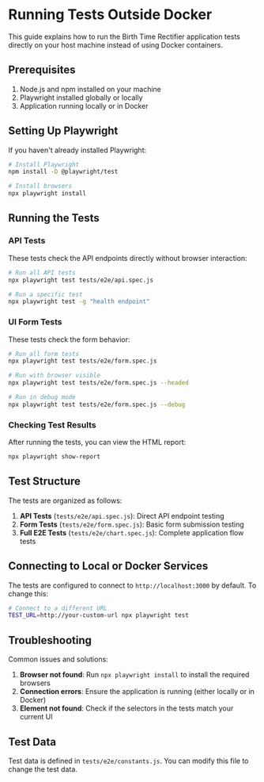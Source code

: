 # Running Tests Outside Docker

This guide explains how to run the Birth Time Rectifier application tests directly on your host machine instead of using Docker containers.

## Prerequisites

1. Node.js and npm installed on your machine
2. Playwright installed globally or locally
3. Application running locally or in Docker

## Setting Up Playwright

If you haven't already installed Playwright:

```bash
# Install Playwright
npm install -D @playwright/test

# Install browsers
npx playwright install
```

## Running the Tests

### API Tests

These tests check the API endpoints directly without browser interaction:

```bash
# Run all API tests
npx playwright test tests/e2e/api.spec.js

# Run a specific test
npx playwright test -g "health endpoint"
```

### UI Form Tests

These tests check the form behavior:

```bash
# Run all form tests
npx playwright test tests/e2e/form.spec.js

# Run with browser visible
npx playwright test tests/e2e/form.spec.js --headed

# Run in debug mode
npx playwright test tests/e2e/form.spec.js --debug
```

### Checking Test Results

After running the tests, you can view the HTML report:

```bash
npx playwright show-report
```

## Test Structure

The tests are organized as follows:

1. **API Tests** (`tests/e2e/api.spec.js`): Direct API endpoint testing
2. **Form Tests** (`tests/e2e/form.spec.js`): Basic form submission testing
3. **Full E2E Tests** (`tests/e2e/chart.spec.js`): Complete application flow tests

## Connecting to Local or Docker Services

The tests are configured to connect to `http://localhost:3000` by default. To change this:

```bash
# Connect to a different URL
TEST_URL=http://your-custom-url npx playwright test
```

## Troubleshooting

Common issues and solutions:

1. **Browser not found**: Run `npx playwright install` to install the required browsers
2. **Connection errors**: Ensure the application is running (either locally or in Docker)
3. **Element not found**: Check if the selectors in the tests match your current UI

## Test Data

Test data is defined in `tests/e2e/constants.js`. You can modify this file to change the test data.
